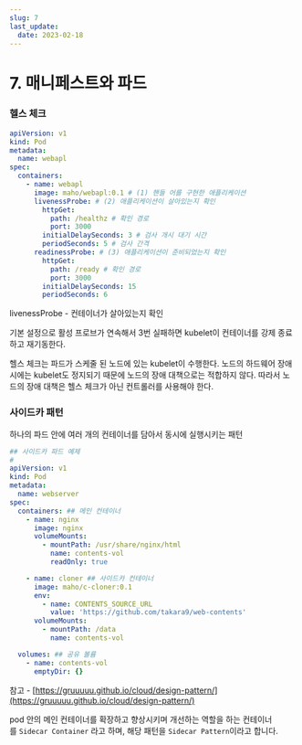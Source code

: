 ```yaml
---
slug: 7
last_update:
  date: 2023-02-18
---
```


# 7. 매니페스트와 파드

### 헬스 체크

```yaml
apiVersion: v1
kind: Pod
metadata:
  name: webapl
spec:
  containers:
    - name: webapl
      image: maho/webapl:0.1 # (1) 핸들 어를 구현한 애플리케이션
      livenessProbe: # (2) 애플리케이션이 살아있는지 확인
        httpGet:
          path: /healthz # 확인 경로
          port: 3000
        initialDelaySeconds: 3 # 검사 개시 대기 시간
        periodSeconds: 5 # 검사 간격
      readinessProbe: # (3) 애플리케이션이 준비되었는지 확인
        httpGet:
          path: /ready # 확인 경로
          port: 3000
        initialDelaySeconds: 15
        periodSeconds: 6
```

livenessProbe - 컨테이너가 살아있는지 확인

기본 설정으로 활성 프로브가 연속해서 3번 실패하면 kubelet이 컨테이너를 강제 종료하고 재기동한다.

헬스 체크는 파드가 스케줄 된 노드에 있는 kubelet이 수행한다. 노드의 하드웨어 장애 시에는 kubelet도 정지되기 때문에 노드의 장애 대책으로는 적합하지 않다. 따라서 노드의 장애 대책은 헬스 체크가 아닌 컨트롤러를 사용해야 한다.

### 사이드카 패턴

하나의 파드 안에 여러 개의 컨테이너를 담아서 동시에 실행시키는 패턴

```yaml
## 사이드카 파드 예제
#
apiVersion: v1
kind: Pod
metadata:
  name: webserver
spec:
  containers: ## 메인 컨테이너
    - name: nginx
      image: nginx
      volumeMounts:
        - mountPath: /usr/share/nginx/html
          name: contents-vol
          readOnly: true

    - name: cloner ## 사이드카 컨테이너
      image: maho/c-cloner:0.1
      env:
        - name: CONTENTS_SOURCE_URL
          value: 'https://github.com/takara9/web-contents'
      volumeMounts:
        - mountPath: /data
          name: contents-vol

  volumes: ## 공유 볼륨
    - name: contents-vol
      emptyDir: {}
```

참고 - [https://gruuuuu.github.io/cloud/design-pattern/](https://gruuuuu.github.io/cloud/design-pattern/)

pod 안의 메인 컨테이너를 확장하고 향상시키며 개선하는 역할을 하는 컨테이너를 `Sidecar Container`
라고 하며, 해당 패턴을 `Sidecar Pattern`이라고 합니다.
